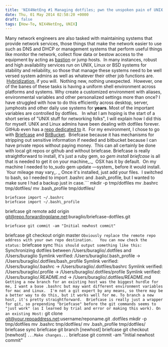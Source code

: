 ```yaml
---
title: 'NIX4NetEng #1 Managing dotfiles; pwn the unspoken pain of UNIX administration'
date: Thu, 01 May 2014 02:58:20 +0000
draft: false
tags: [How-To, NIX4NetEng, UNIX]
---
```


Many network engineers are also tasked with maintaining systems that provide network services, those things that make the network easier to use such as DNS and DHCP or management systems that perform useful things like monitor the network, collect flow data or bestow access to the equipment by acting as [bastion](http://en.wikipedia.org/wiki/Bastion_host) or jump hosts.  In many instances, robust and high availability services run on UNIX, Linux or BSD systems for stability and reliability, so those that manage these systems need to be well versed system admins as well as whatever their other job functions are.  [Hybridization](http://packetpushers.net/are-certifications-tests-still-worth-your-resources-in-the-day-of-hybrid-it/), if you will.  Nothing new, nothing unexpected.  However, one of the banes of these tasks is having a uniform shell environment across platforms and systems. Why create a customized environment with aliases, environmental variables and other personalized settings more than once? I have struggled with how to do this efficiently across desktop, server, jumphosts and other daily use systems for **years**. Most of the important variables are controlled by dotfiles.   In what I am hoping is the start of a short series of "UNIX stuff for networking folks", I will explain how I did this for myself. UNIX and Linux admins have been dealing with dotfiles forever. GitHub even has a [repo dedicated to](http://dotfiles.github.io/) it.  For my environment, I chose to go with [Briefcase](http://jim.github.io/briefcase/) and [BitBucket](http://www.bitbucket.com).  Briefcase because it has mechanisms for stripping out sensitive information if needed and bitbucket because I can have private repos without paying money.  This can all certainly be done with local git repos or github and without briefcase. Briefcase is really straightforward to install, it's just a ruby gem, so _gem install briefcase_ is all that is needed to get it on your machine_._  OSX has it by default.  On my machine I needed to to_sudo gem update —system_ before it would install.  Your mileage may vary_. _ Once it's installed, just add your files.  I switched to bash, so I needed to import .bashrc and .bash\_profile, but I wanted to make sure I had a backup just in case.```
mkdir -p tmp/dotfiles
mv .bashrc tmp/dotfiles/
mv .bash\_profile tmp/dotfiles/
``````
briefcase import ~/.bashrc
briefcase import ~/.bash\_profile
``````
briefcase git remote add origin git@repo.forwardingplane.net:buraglio/briefcase-dotfiles.git
``````
briefcase git commit -am "Initial newhost commit"
``````
briefcase git checkout origin master
```Obviously replace the remote repo address with your own repo destination.   You can now check the status:```
briefcase sync
```This should output something like this:```
Synchronizing dotfiles between /Users/buraglio/.dotfiles and /Users/buraglio
Symlink verified: /Users/buraglio/.bash\_profile -> /Users/buraglio/.dotfiles/bash\_profile
Symlink verified: /Users/buraglio/.bashrc -> /Users/buraglio/.dotfiles/bashrc
Symlink verified: /Users/buraglio/.profile -> /Users/buraglio/.dotfiles/profile
Symlink verified: /Users/buraglio/.README.md -> /Users/buraglio/.dotfiles/README.md
```Getting a new branch for an existing host was the biggest hurdle for me, I want a base .bashrc but may want different environment variables for mac and Linux.  I'm not a git expert by any means, so there may be a better way to do this, but it works well for me. To branch a new host, it's pretty straightforward.  Briefcase is really just a wrapper for git, so prepending "briefcase" before the git commands seems to "just work" (as I learned by trial and error or making this work). On an existing Host:```
git clone git@your.repoaddress.net:username/reponame.git .dotfiles
mkdir -p tmp/dotfiles
mv .bashrc tmp/dotfiles/
mv .bash\_profile tmp/dotfiles/
briefcase sync
briefcase git branch \[newhost\]
briefcase git checkout \[newhost\]
```...Make changes...```
briefcase git commit -am "Initial newhost commit"
```briefcase git push origin \[newhost\] There you have it, easily backed up and distributed environment control.  I'm planning to add [etckeeper](http://joeyh.name/code/etckeeper/) to this process next.